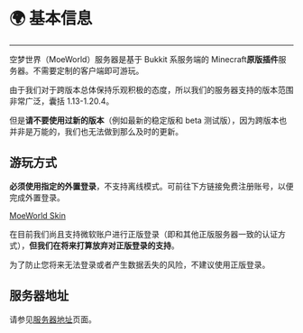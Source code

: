 # 🌍 基本信息

---

空梦世界（MoeWorld）服务器是基于 Bukkit 系服务端的 Minecraft**原版插件**服务器。不需要定制的客户端即可游玩。

由于我们对于跨版本总体保持乐观积极的态度，所以我们的服务器支持的版本范围非常广泛，囊括 1.13-1.20.4。

但是**请不要使用过新的版本**（例如最新的稳定版和 beta 测试版），因为跨版本也并非是万能的，我们也无法做到那么及时的更新。

## 游玩方式

**必须使用指定的外置登录**，不支持离线模式。可前往下方链接免费注册账号，以便完成外置登录。

[MoeWorld Skin](https://skin.moeworld.top)

在目前我们尚且支持微软账户进行正版登录（即和其他正版服务器一致的认证方式），**但我们在将来打算放弃对正版登录的支持**。

为了防止您将来无法登录或者产生数据丢失的风险，不建议使用正版登录。

## 服务器地址

请参见[服务器地址](/server/host.md)页面。

